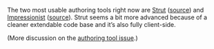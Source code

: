 The two most usable authoring tools right now are [Strut](http://tantaman.github.com/Strut/client/web/index.html) ([source](https://github.com/tantaman/Strut)) and [Impressionist](http://hsivaram.com/impressionist/0.1/) ([source](https://github.com/hsivaramx/Impressionist)). Strut seems a bit more advanced because of a cleaner extendable code base and it’s also fully client-side.

(More discussion on the [authoring tool issue](https://github.com/bartaz/impress.js/issues/5).)